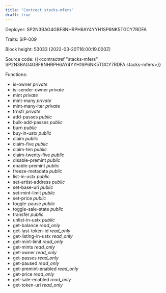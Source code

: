 ```yaml
---
title: "Contract stacks-mfers"
draft: true
---
```

Deployer: SP2N3BAG4GBF8NHRPH6AY4YYH1SP6NK5TGCY7RDFA

Traits:
SIP-009 



Block height: 53033 (2022-03-20T16:00:19.000Z)

Source code: {{<contractref "stacks-mfers" SP2N3BAG4GBF8NHRPH6AY4YYH1SP6NK5TGCY7RDFA stacks-mfers>}}

Functions:

* is-owner _private_
* is-sender-owner _private_
* mint _private_
* mint-many _private_
* mint-many-iter _private_
* trnsfr _private_
* add-passes _public_
* bulk-add-passes _public_
* burn _public_
* buy-in-ustx _public_
* claim _public_
* claim-five _public_
* claim-ten _public_
* claim-twenty-five _public_
* disable-premint _public_
* enable-premint _public_
* freeze-metadata _public_
* list-in-ustx _public_
* set-artist-address _public_
* set-base-uri _public_
* set-mint-limit _public_
* set-price _public_
* toggle-pause _public_
* toggle-sale-state _public_
* transfer _public_
* unlist-in-ustx _public_
* get-balance _read_only_
* get-last-token-id _read_only_
* get-listing-in-ustx _read_only_
* get-mint-limit _read_only_
* get-mints _read_only_
* get-owner _read_only_
* get-passes _read_only_
* get-paused _read_only_
* get-premint-enabled _read_only_
* get-price _read_only_
* get-sale-enabled _read_only_
* get-token-uri _read_only_
